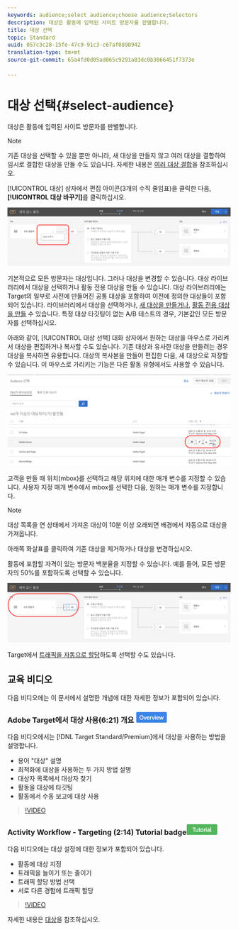 ```yaml
---
keywords: audience;select audience;choose audience;Selectors
description: 대상은 활동에 입력된 사이트 방문자를 판별합니다.
title: 대상 선택
topic: Standard
uuid: 057c3c28-15fe-47c9-91c3-c67af0898942
translation-type: tm+mt
source-git-commit: 65a4fd0d05ad065c9291a83dc0b3066451f7373e

---
```



# 대상 선택{#select-audience}

대상은 활동에 입력된 사이트 방문자를 판별합니다.

>[!NOTE]
>
>기존 대상을 선택할 수 있을 뿐만 아니라, 새 대상을 만들지 않고 여러 대상을 결합하여 임시로 결합한 대상을 만들 수도 있습니다. 자세한 내용은 [여러 대상 결합](../../../c-target/combining-multiple-audiences.md#concept_A7386F1EA4394BD2AB72399C225981E5)을 참조하십시오.

[!UICONTROL 대상] 상자에서 편집 아이콘(3개의 수직 줄임표)을 클릭한 다음, **[!UICONTROL 대상 바꾸기]**&#x200B;를 클릭하십시오.

![대상 바꾸기 선택 사항](/help/c-activities/t-test-ab/t-test-create-ab/assets/replace-audience.png)

기본적으로 모든 방문자는 대상입니다. 그러나 대상을 변경할 수 있습니다. 대상 라이브러리에서 대상을 선택하거나 활동 전용 대상을 만들 수 있습니다. 대상 라이브러리에는 Target의 일부로 사전에 만들어진 공통 대상을 포함하여 이전에 정의한 대상들이 포함되어 있습니다. 라이브러리에서 대상을 선택하거나, [새 대상을 만들거나](../../../c-target/c-audiences/create-audience.md#task_1D507519D3AD4390B507F188BD294DC1), [활동 전용 대상을 만들](../../../c-target/creating-activity-only-audience.md#concept_A6BADCF530ED4AE1852E677FEBE68483) 수 있습니다. 특정 대상 타깃팅이 없는 A/B 테스트의 경우, 기본값인 모든 방문자를 선택하십시오.

아래와 같이, [!UICONTROL 대상 선택] 대화 상자에서 원하는 대상을 마우스로 가리켜서 대상을 편집하거나 복사할 수도 있습니다. 기존 대상과 유사한 대상을 만들려는 경우 대상을 복사하면 유용합니다. 대상의 복사본을 만들어 편집한 다음, 새 대상으로 저장할 수 있습니다. 이 마우스로 가리키는 기능은 다른 활동 유형에서도 사용할 수 있습니다.

![대상을 마우스로 가리키기](/help/c-activities/t-test-ab/t-test-create-ab/assets/audience_picker_hover-new.png)

고객을 만들 때 위치(mbox)를 선택하고 해당 위치에 대한 매개 변수를 지정할 수 있습니다. 사용자 지정 매개 변수에서 mbox를 선택한 다음, 원하는 매개 변수를 지정합니다.

>[!NOTE]
>
>대상 목록을 연 상태에서 가져온 대상이 10분 이상 오래되면 배경에서 자동으로 대상을 가져옵니다.

아래쪽 화살표를 클릭하여 기존 대상을 제거하거나 대상을 변경하십시오.

활동에 포함할 자격이 있는 방문자 백분율을 지정할 수 있습니다. 예를 들어, 모든 방문자의 50%를 포함하도록 선택할 수 있습니다.

![대상 비율](/help/c-activities/t-test-ab/t-test-create-ab/assets/audperc-new.png)

Target에서 [트래픽을 자동으로 할당](../../../c-activities/automated-traffic-allocation/automated-traffic-allocation.md#concept_A1407678796B4C569E94CBA8A9F7F5D4)하도록 선택할 수도 있습니다.

## 교육 비디오

다음 비디오에는 이 문서에서 설명한 개념에 대한 자세한 정보가 포함되어 있습니다.

### Adobe Target에서 대상 사용(6:21) 개요 ![배지](/help/assets/overview.png)

다음 비디오에서는 [!DNL Target Standard/Premium]에서 대상을 사용하는 방법을 설명합니다.

* 용어 &quot;대상&quot; 설명
* 최적화에 대상을 사용하는 두 가지 방법 설명
* 대상자 목록에서 대상자 찾기
* 활동을 대상에 타깃팅
* 활동에서 수동 보고에 대상 사용

>[!VIDEO](https://video.tv.adobe.com/v/17398)

### Activity Workflow - Targeting (2:14) Tutorial badge![](/help/assets/tutorial.png)

다음 비디오에는 대상 설정에 대한 정보가 포함되어 있습니다.

* 활동에 대상 지정
* 트래픽을 늘이기 또는 줄이기
* 트래픽 할당 방법 선택
* 서로 다른 경험에 트래픽 할당

>[!VIDEO](https://video.tv.adobe.com/v/17385)

자세한 내용은 [대상](../../../c-target/c-audiences/audiences.md#concept_65BE870D290E412D8BBF557EEA67C271)을 참조하십시오.
